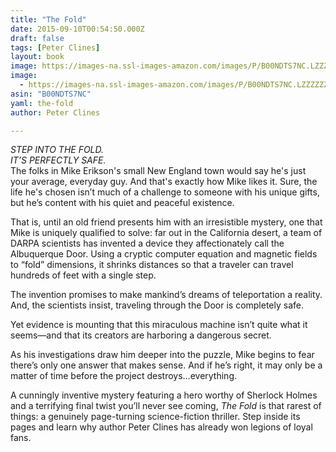 ```yaml
---
title: "The Fold"
date: 2015-09-10T00:54:50.000Z
draft: false
tags: [Peter Clines]
layout: book
image: https://images-na.ssl-images-amazon.com/images/P/B00NDTS7NC.LZZZZZZZ.jpg
image: 
  - https://images-na.ssl-images-amazon.com/images/P/B00NDTS7NC.LZZZZZZZ.jpg
asin: "B00NDTS7NC"
yaml: the-fold
author: Peter Clines

---
```


*STEP INTO THE FOLD.*  
 *IT’S PERFECTLY SAFE.*  
 The folks in Mike Erikson's small New England town would say he's just your average, everyday guy. And that's exactly how Mike likes it. Sure, the life he's chosen isn’t much of a challenge to someone with his unique gifts, but he’s content with his quiet and peaceful existence.    
  
 That is, until an old friend presents him with an irresistible mystery, one that Mike is uniquely qualified to solve: far out in the California desert, a team of DARPA scientists has invented a device they affectionately call the Albuquerque Door. Using a cryptic computer equation and magnetic fields to “fold” dimensions, it shrinks distances so that a traveler can travel hundreds of feet with a single step.   
  
The invention promises to make mankind’s dreams of teleportation a reality. And, the scientists insist, traveling through the Door is completely safe.   
  
 Yet evidence is mounting that this miraculous machine isn’t quite what it seems—and that its creators are harboring a dangerous secret.    
  
As his investigations draw him deeper into the puzzle, Mike begins to fear there’s only one answer that makes sense. And if he’s right, it may only be a matter of time before the project destroys…everything.    
  
A cunningly inventive mystery featuring a hero worthy of Sherlock Holmes and a terrifying final twist you’ll never see coming, *The Fold* is that rarest of things: a genuinely page-turning science-fiction thriller. Step inside its pages and learn why author Peter Clines has already won legions of loyal fans.